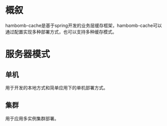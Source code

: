 # 概叙
hambomb-cache是基于spring开发的业务层缓存框架，hambomb-cache可以通过配置实现多种部署方式，也可以支持多种缓存模式。
# 服务器模式
## 单机
用于开发的本地方式和简单应用下的单机部署方式。
## 集群
用于应用多实例集群部署。


